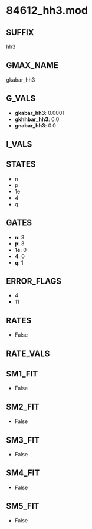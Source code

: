 # 84612_hh3.mod

## SUFFIX

hh3

## GMAX_NAME

gkabar_hh3

## G_VALS

- **gkabar_hh3**: 0.0001
- **gkhhbar_hh3**: 0.0
- **gnabar_hh3**: 0.0

## I_VALS


## STATES

- n
- p
- 1e
- 4
- q

## GATES

- **n**: 3
- **p**: 3
- **1e**: 0
- **4**: 0
- **q**: 1

## ERROR_FLAGS

- 4
- 11

## RATES

- False

## RATE_VALS


## SM1_FIT

- False

## SM2_FIT

- False

## SM3_FIT

- False

## SM4_FIT

- False

## SM5_FIT

- False

